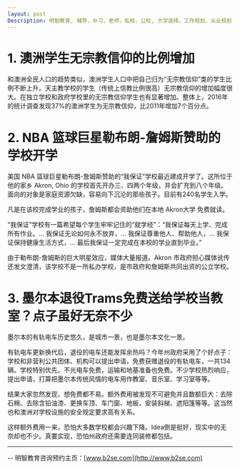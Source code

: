 ```yaml
---
layout: post
Description: 明智教育, 辅导，补习，老师，私校，公校, 大学选择，工作规划，从业规划，天才儿童是浮云，澳洲学生挫折教育，儿童空间推理，空间理解能力， Universities Selection, Career Education, Career Advisors, Guidance, Private Schools, Selective Schools, Writing tutoring, Interviews tutoring, Resume Writing, Spatial skills, Failures help gifted children
---
```


# 1. 澳洲学生无宗教信仰的比例增加

和澳洲全民人口的趋势类似，澳洲学生人口中把自己归为“无宗教信仰”类的学生比例不断上升。天主教学校的学生（传统上信教比例很高）无宗教信仰的增加幅度很大。在独立学校和政府学校里的无宗教信仰学生也有显著增加。整体上，2016年的统计调查发现37%的澳洲学生为无宗教信仰，比2011年增加7个百分点。


# 2. NBA 篮球巨星勒布朗-詹姆斯赞助的学校开学

美国 NBA 篮球巨星勒布朗-詹姆斯赞助的“我保证”学校最近建成开学了。这所位于他的家乡 Akron, Ohio 的学校首先开办三、四两个年级，并会扩充到八个年级。面向的对象是家庭资源欠缺，容易向下沉沦的那些孩子。目前有240名学生入学。

凡是在该校完成学业的孩子，詹姆斯都会资助他们在本地 Akron大学 免费就读。

“我保证”学校有一篇希望每个学生牢牢记住的“就学经”：“我保证每天上学、完成所有作业。… 我保证无论如何永不放弃，… 我保证尊重他人、帮助他人，… 我保证保持健康生活方式，… 最后我保证一定完成在本校的学业直到毕业。”

由于勒布朗-詹姆斯的巨大明星效应，媒体大量报道。Akron 市政府担心媒体讹传还发文澄清，该学校不是一所私办学校，是市政府和詹姆斯共同出资的公立学校。



# 3. 墨尔本退役Trams免费送给学校当教室？点子虽好无奈不少

墨尔本的有轨电车历史悠久，是城市一景，也是墨尔本文化一景。

有轨电车更新换代后，退役的电车还能发挥余热吗？今年州政府采用了个好点子：学校和非营利公共团体、机构可以提出申请，免费获赠退役的有轨电车，一共134辆。学校特别优先。不光电车免费，运输和地基准备也免费。不少学校热烈响应，提出申请，打算把墨尔本传统风情的电车用作教室、音乐室、学习室等等。

结果大家忽然发现，想免费都不易。额外费用被发现不可避免并且数额巨大：去除石棉、去除含铅油漆、更换车顶、车门窗、地板，安装斜梯、遮阳篷等等。这当然也和澳洲对学校设施的安全规定要求高有关系。

这样额外费用一来，恐怕大多数学校都会兴趣下降。Idea倒是挺好，现实中的无奈却也不少。真要实现，恐怕州政府还需要连同装修都包括。


	
--------
-- 明智教育咨询预约主页：[www.b2se.com](http://www.b2se.com)

